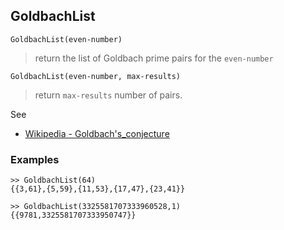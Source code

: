 ## GoldbachList

```
GoldbachList(even-number)
```

> return the list of Goldbach prime pairs for the `even-number`

```
GoldbachList(even-number, max-results)
```

> return `max-results` number of pairs. 

See
* [Wikipedia - Goldbach's_conjecture](https://en.wikipedia.org/wiki/Goldbach%27s_conjecture) 
 
### Examples

``` 
>> GoldbachList(64)
{{3,61},{5,59},{11,53},{17,47},{23,41}} 

>> GoldbachList(3325581707333960528,1)
{{9781,3325581707333950747}}
```
